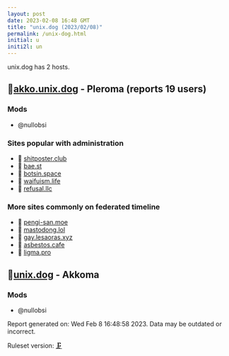 ```yaml
---
layout: post
date: 2023-02-08 16:48 GMT
title: "unix.dog (2023/02/08)"
permalink: /unix-dog.html
initial: u
initi2l: un
---
```


unix.dog has 2 hosts.

## 🐘[akko.unix.dog](https://akko.unix.dog) - Pleroma (reports 19 users)

### Mods
 * @nullobsi

### Sites popular with administration

* 🧸 [shitposter.club](/shitposter-club.html)
* 🧸 [bae.st](/bae-st.html)
* 🐘 [botsin.space](/botsin-space.html)
* 🧸 [waifuism.life](/waifuism-life.html)
* 🧸 [refusal.llc](/refusal-llc.html)

### More sites commonly on federated timeline

* 🧸 [pengi-san.moe](/pengi-san-moe.html)
* 🧸 [mastodong.lol](/mastodong-lol.html)
* 🧸 [gay.lesaoras.xyz](/gay-lesaoras-xyz.html)
* 🧸 [asbestos.cafe](/asbestos-cafe.html)
* 🐘 [ligma.pro](/ligma-pro.html)

## 🐘[unix.dog](https://unix.dog) - Akkoma

### Mods
 * @nullobsi

Report generated on: Wed Feb  8 16:48:58 2023. Data may be outdated or incorrect.

Ruleset version: [🗜](/version-clamp)
